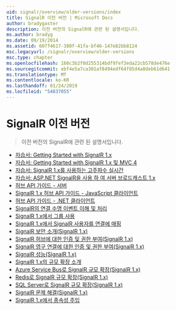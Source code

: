 ```yaml
---
uid: signalr/overview/older-versions/index
title: SignalR 이전 버전 | Microsoft Docs
author: bradygaster
description: 이전 버전의 SignalR에 관련 된 설명서입니다.
ms.author: bradyg
ms.date: 09/19/2014
ms.assetid: 607f4617-380f-41fa-bf46-147e82bb8124
msc.legacyurl: /signalr/overview/older-versions
msc.type: chapter
ms.openlocfilehash: 160c3b2f0d255314bdf9fef3eda22cb578de476e
ms.sourcegitcommit: ebf4e5a7ca301af8494edf64f85d4a8deb61d641
ms.translationtype: MT
ms.contentlocale: ko-KR
ms.lasthandoff: 01/24/2019
ms.locfileid: "54837055"
---
```

<a name="signalr-older-versions"></a>SignalR 이전 버전
====================
> 이전 버전의 SignalR에 관련 된 설명서입니다.


- [자습서: Getting Started with SignalR 1.x](tutorial-getting-started-with-signalr.md)
- [자습서: Getting Started with SignalR 1.x 및 MVC 4](tutorial-getting-started-with-signalr-and-mvc-4.md)
- [자습서: SignalR 1.x를 사용하는 고주파수 실시간](tutorial-high-frequency-realtime-with-signalr.md)
- [자습서: ASP.NET SignalR을 사용 하 여 서버 브로드캐스트 1.x](tutorial-server-broadcast-with-aspnet-signalr.md)
- [허브 API 가이드 - 서버](signalr-1x-hubs-api-guide-server.md)
- [SignalR 1.x 허브 API 가이드 - JavaScript 클라이언트](signalr-1x-hubs-api-guide-javascript-client.md)
- [허브 API 가이드 - .NET 클라이언트](signalr-1x-hubs-api-guide-net-client.md)
- [SignalR의 연결 수명 이벤트 이해 및 처리](handling-connection-lifetime-events.md)
- [SignalR 1.x에서 그룹 사용](working-with-groups.md)
- [SignalR 1.x에서 SignalR 사용자를 연결에 매핑](mapping-users-to-connections.md)
- [SignalR 보안 소개(SignalR 1.x)](introduction-to-security.md)
- [SignalR 허브에 대한 인증 및 권한 부여(SignalR 1.x)](hub-authorization.md)
- [SignalR 영구 연결에 대한 인증 및 권한 부여(SignalR 1.x)](persistent-connection-authorization.md)
- [SignalR 성능(SignalR 1.x)](signalr-performance.md)
- [SignalR 1.x의 규모 확장 소개](scaleout-in-signalr.md)
- [Azure Service Bus로 SignalR 규모 확장(SignalR 1.x)](scaleout-with-windows-azure-service-bus.md)
- [Redis로 SignalR 규모 확장(SignalR 1.x)](scaleout-with-redis.md)
- [SQL Server로 SignalR 규모 확장(SignalR 1.x)](scaleout-with-sql-server.md)
- [SignalR 문제 해결(SignalR 1.x)](troubleshooting.md)
- [SignalR 1.x에서 종속성 주입](dependency-injection.md)
